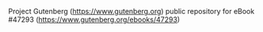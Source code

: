 Project Gutenberg (https://www.gutenberg.org) public repository for eBook #47293 (https://www.gutenberg.org/ebooks/47293)
